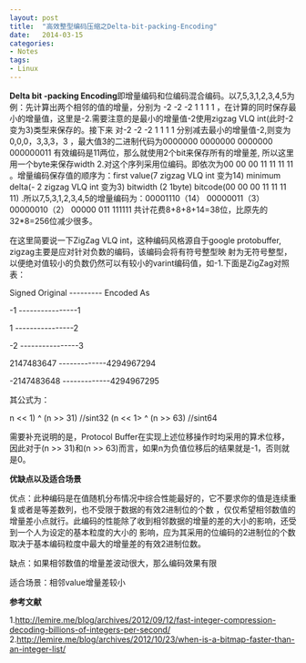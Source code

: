 ```yaml
---
layout: post
title:  "高效整型编码压缩之Delta-bit-packing-Encoding"
date:   2014-03-15
categories: 
- Notes 
tags:
- Linux
---
```


**Delta  bit -packing  Encoding**即增量编码和位编码混合编码。以7,5,3,1,2,3,4,5为例：先计算出两个相邻的值的增量，分别为 -2 -2 -2 1 1 1 1 ，在计算的同时保存最小的增量值，这里是-2.需要注意的是最小的增量值-2使用zigzag VLQ  int(此时-2变为3)类型来保存的。接下来
对-2 -2 -2 1 1 1 1 分别减去最小的增量值-2,则变为 0,0,0，3,3,3，3 ，最大值3的二进制代码为0000000 0000000  0000000 000000011 
有效编码是11两位，那么就使用2个bit来保存所有的增量差, 所以这里用一个byte来保存width 2.对这个序列采用位编码。即依次为00 00 00
11 11 11 11 。增量编码保存值的顺序为：first value(7  zigzag VLQ int 变为14)  minimum  delta(- 2 zigzag VLQ int 变为3)  bitwidth
(2  1byte)  bitcode(00 00 00 11 11 11 11) .所以7,5,3,1,2,3,4,5的增量编码为：00001110（14） 00000011（3） 00000010（2）  00000
011 111111 共计花费8+8+8+14=38位，比原先的32*8=256位减少很多。

在这里简要说一下ZigZag VLQ int，这种编码风格源自于google protobuffer, zigzag主要是应对针对负数的编码，该编码会将有符号整型映
射为无符号整型，以便绝对值较小的负数仍然可以有较小的varint编码值，如-1.下面是ZigZag对照表：

Signed Original --------- Encoded As

-1       ----------------1

1        ----------------2

-2	     ----------------3

2147483647	-------------4294967294

-2147483648	-------------4294967295

其公式为：

n << 1) ^ (n >> 31)    //sint32
(n << 1> ^ (n >> 63)       //sint64

需要补充说明的是，Protocol Buffer在实现上述位移操作时均采用的算术位移，因此对于(n >> 31)和(n >> 63)而言，如果n为负值位移后的结果就是-1，否则就是0。


**优缺点以及适合场景**

优点：此种编码是在值随机分布情况中综合性能最好的，它不要求你的值是连续重复或者是等差数列，也不受限于数据的有效2进制位的个数
，仅仅希望相邻数值的增量差小点就行。此编码的性能除了收到相邻数据的增量的差的大小的影响，还受到一个人为设定的基本粒度的大小的
影响，应为其采用的位编码的2进制位的个数取决于基本编码粒度中最大的增量差的有效2进制位数。

缺点：如果相邻数值的增量差波动很大，那么编码效果有限

适合场景：相邻value增量差较小


**参考文献** 

1.http://lemire.me/blog/archives/2012/09/12/fast-integer-compression-decoding-billions-of-integers-per-second/
2.http://lemire.me/blog/archives/2012/10/23/when-is-a-bitmap-faster-than-an-integer-list/
